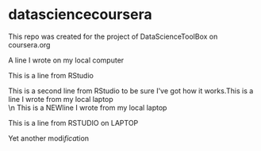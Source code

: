 datasciencecoursera
===================

This repo was created for the project of DataScienceToolBox on coursera.org

A line I wrote on my local computer  

This is a line from RStudio

This is a second line from RStudio to be sure I've got how it works.This is a line I wrote from my local laptop  
\n This is a NEWline I wrote from my local laptop  

This is a line from RSTUDIO on LAPTOP

Yet another modi*fica*tion
